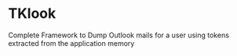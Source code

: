 # TKlook
Complete Framework to Dump Outlook mails for a user using tokens extracted from the application memory
